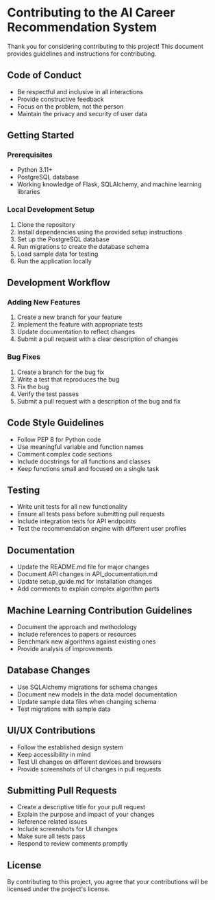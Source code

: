# Contributing to the AI Career Recommendation System

Thank you for considering contributing to this project! This document provides guidelines and instructions for contributing.

## Code of Conduct
- Be respectful and inclusive in all interactions
- Provide constructive feedback
- Focus on the problem, not the person
- Maintain the privacy and security of user data

## Getting Started

### Prerequisites
- Python 3.11+
- PostgreSQL database
- Working knowledge of Flask, SQLAlchemy, and machine learning libraries

### Local Development Setup
1. Clone the repository
2. Install dependencies using the provided setup instructions
3. Set up the PostgreSQL database
4. Run migrations to create the database schema
5. Load sample data for testing
6. Run the application locally

## Development Workflow

### Adding New Features
1. Create a new branch for your feature
2. Implement the feature with appropriate tests
3. Update documentation to reflect changes
4. Submit a pull request with a clear description of changes

### Bug Fixes
1. Create a branch for the bug fix
2. Write a test that reproduces the bug
3. Fix the bug
4. Verify the test passes
5. Submit a pull request with a description of the bug and fix

## Code Style Guidelines
- Follow PEP 8 for Python code
- Use meaningful variable and function names
- Comment complex code sections
- Include docstrings for all functions and classes
- Keep functions small and focused on a single task

## Testing
- Write unit tests for all new functionality
- Ensure all tests pass before submitting pull requests
- Include integration tests for API endpoints
- Test the recommendation engine with different user profiles

## Documentation
- Update the README.md file for major changes
- Document API changes in API_documentation.md
- Update setup_guide.md for installation changes
- Add comments to explain complex algorithm parts

## Machine Learning Contribution Guidelines
- Document the approach and methodology
- Include references to papers or resources
- Benchmark new algorithms against existing ones
- Provide analysis of improvements

## Database Changes
- Use SQLAlchemy migrations for schema changes
- Document new models in the data model documentation
- Update sample data files when changing schema
- Test migrations with sample data

## UI/UX Contributions
- Follow the established design system
- Keep accessibility in mind
- Test UI changes on different devices and browsers
- Provide screenshots of UI changes in pull requests

## Submitting Pull Requests
- Create a descriptive title for your pull request
- Explain the purpose and impact of your changes
- Reference related issues
- Include screenshots for UI changes
- Make sure all tests pass
- Respond to review comments promptly

## License
By contributing to this project, you agree that your contributions will be licensed under the project's license.